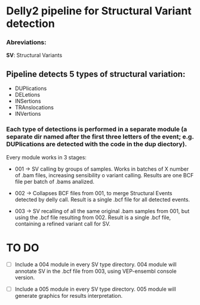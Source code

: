 # Delly2 pipeline for Structural Variant detection

### Abreviations:
**SV**: Structural Variants

## Pipeline detects 5 types of structural variation:

- DUPlications
- DELetions
- INSertions
- TRAnslocations
- INVertions

### Each type of detections is performed in a separate module (a separate dir named after the first three letters of the event; e.g. **DUP**lications are detected with the code in the **dup** diectory).
Every module works in 3 stages:

- 001 -> SV calling by groups of samples. Works in batches of X number of .bam files, increasing sensibility o variant calling. Results are one BCF file per batch of .bams analized.

- 002 -> Collapses BCF files from 001, to merge Structural Events detected by delly call. Result is a single .bcf file for all detected events.

- 003 -> SV recalling of all the same original .bam samples from 001, but using the .bcf file resulting from 002. Result is a single .bcf file, containing a refined variant call for SV.


# **TO DO**
- [ ] Include a 004 module in every SV type directory. 004 module will annotate SV in the .bcf file from 003, using VEP-ensembl console version.
- [ ] Include a 005 module in every SV type directory. 005 module will generate graphics for results interpretation.

